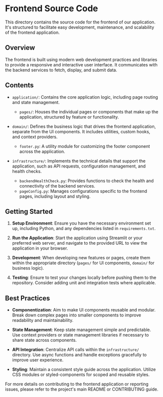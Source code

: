 # Frontend Source Code

This directory contains the source code for the frontend of our application. It's structured to facilitate easy development, maintenance, and scalability of the frontend application.

## Overview

The frontend is built using modern web development practices and libraries to provide a responsive and interactive user interface. It communicates with the backend services to fetch, display, and submit data.

## Contents

- `application/`: Contains the core application logic, including page routing and state management.
  - `pages/`: Houses the individual pages or components that make up the application, structured by feature or functionality.

- `domain/`: Defines the business logic that drives the frontend application, separate from the UI components. It includes utilities, custom hooks, and context providers.
  - `footer.py`: A utility module for customizing the footer component across the application.

- `infrastructure/`: Implements the technical details that support the application, such as API requests, configuration management, and health checks.
  - `backendHealthCheck.py`: Provides functions to check the health and connectivity of the backend services.
  - `pageConfig.py`: Manages configurations specific to the frontend pages, including layout and styling.

## Getting Started

1. **Setup Environment**: Ensure you have the necessary environment set up, including Python, and any dependencies listed in `requirements.txt`.

2. **Run the Application**: Start the application using Streamlit or your preferred web server, and navigate to the provided URL to view the application in your browser.

3. **Development**: When developing new features or pages, create them within the appropriate directory (`pages/` for UI components, `domain/` for business logic).

4. **Testing**: Ensure to test your changes locally before pushing them to the repository. Consider adding unit and integration tests where applicable.

## Best Practices

- **Componentization**: Aim to make UI components reusable and modular. Break down complex pages into smaller components to improve readability and maintainability.

- **State Management**: Keep state management simple and predictable. Use context providers or state management libraries if necessary to share state across components.

- **API Integration**: Centralize API calls within the `infrastructure/` directory. Use async functions and handle exceptions gracefully to improve user experience.

- **Styling**: Maintain a consistent style guide across the application. Utilize CSS modules or styled-components for scoped and reusable styles.

For more details on contributing to the frontend application or reporting issues, please refer to the project's main README or CONTRIBUTING guide.
